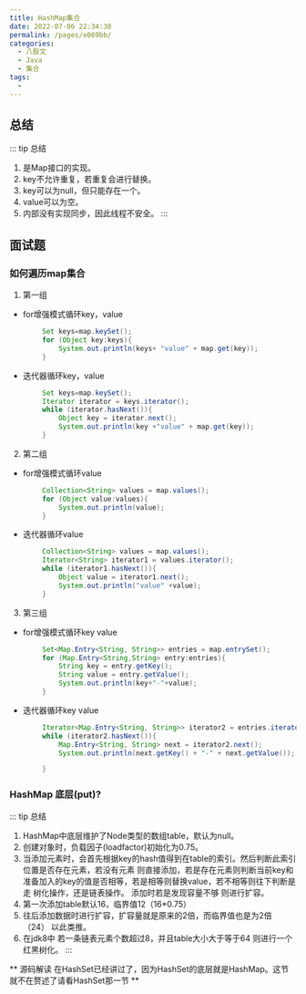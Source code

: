 ```yaml
---
title: HashMap集合
date: 2022-07-06 22:34:38
permalink: /pages/e069bb/
categories:
  - 八股文
  - Java
  - 集合
tags:
  - 
---
```


## 总结
::: tip 总结
1. 是Map接口的实现。
2. key不允许重复，若重复会进行替换。
3. key可以为null，但只能存在一个。
4. value可以为空。
5. 内部没有实现同步，因此线程不安全。
:::

## 面试题

### 如何遍历map集合
1. 第一组 
* for增强模式循环key，value
~~~java
        Set keys=map.keySet();
        for (Object key:keys){
            System.out.println(keys+ "value" + map.get(key));
        }
~~~
* 迭代器循环key，value
~~~java
        Set keys=map.keySet();
        Iterator iterator = keys.iterator();
        while (iterator.hasNext()){
            Object key = iterator.next();
            System.out.println(key +"value" + map.get(key));
        }
~~~

2. 第二组
* for增强模式循环value
~~~java
        Collection<String> values = map.values();
        for (Object value:values){
            System.out.println(value);
        }
~~~
* 迭代器循环value
~~~java
        Collection<String> values = map.values();
        Iterator<String> iterator1 = values.iterator();
        while (iterator1.hasNext()){
            Object value = iterator1.next();
            System.out.println("value" +value);
        }
~~~

3. 第三组
* for增强模式循环key value
~~~java
        Set<Map.Entry<String, String>> entries = map.entrySet();
        for (Map.Entry<String,String> entry:entries){
            String key = entry.getKey();
            String value = entry.getValue();
            System.out.println(key+"-"+value);
        }
~~~
* 迭代器循环key value
~~~java
        Iterator<Map.Entry<String, String>> iterator2 = entries.iterator(); 
        while (iterator2.hasNext()){
            Map.Entry<String, String> next = iterator2.next();
            System.out.println(next.getKey() + "-" + next.getValue());

        }
~~~

### HashMap 底层(put)?
::: tip 总结
1. HashMap中底层维护了Node类型的数组table，默认为null。
2. 创建对象时，负载因子(loadfactor)初始化为0.75。
3. 当添加元素时，会首先根据key的hash值得到在table的索引。然后判断此索引位置是否存在元素，若没有元素
则直接添加，若是存在元素则判断当前key和准备加入的key的值是否相等，若是相等则替换value，若不相等则往下判断是走
树化操作，还是链表操作。 添加时若是发现容量不够 则进行扩容。
4. 第一次添加table默认16，临界值12（16*0.75）
5. 往后添加数据时进行扩容，扩容量就是原来的2倍，而临界值也是为2倍（24） 以此类推。
6. 在jdk8中 若一条链表元素个数超过8，并且table大小大于等于64 则进行一个红黑树化。
:::

** 源码解读 在HashSet已经讲过了，因为HashSet的底层就是HashMap。这节就不在赘述了请看HashSet那一节 **




